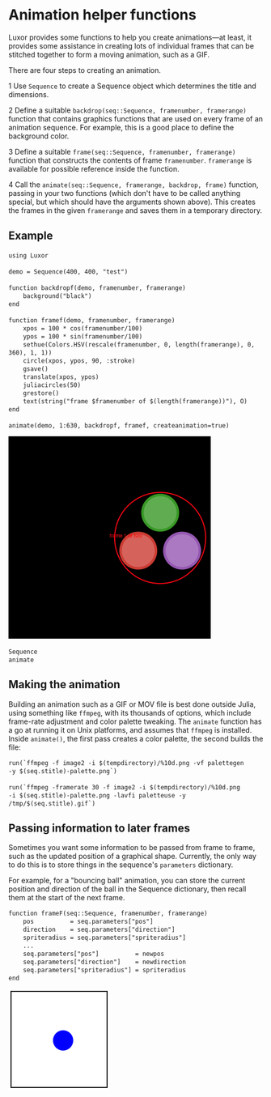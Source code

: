 # Animation helper functions

Luxor provides some functions to help you create animations—at least, it provides some assistance in creating lots of individual frames that can be stitched together to form a moving animation, such as a GIF.

There are four steps to creating an animation.

1 Use `Sequence` to create a Sequence object which determines the title and dimensions.

2 Define a suitable `backdrop(seq::Sequence, framenumber, framerange)` function that contains graphics functions that are used on every frame of an animation sequence. For example, this is a good place to define the background color.

3 Define a suitable `frame(seq::Sequence, framenumber, framerange)` function that constructs the contents of frame `framenumber`. `framerange` is available for possible reference inside the function.

4 Call the `animate(seq::Sequence, framerange, backdrop, frame)` function, passing in your two functions (which don't have to be called anything special, but which should have the arguments shown above). This creates the frames in the given `framerange` and saves them in a temporary directory.

## Example

    using Luxor

    demo = Sequence(400, 400, "test")

    function backdropf(demo, framenumber, framerange)
        background("black")
    end

    function framef(demo, framenumber, framerange)
        xpos = 100 * cos(framenumber/100)
        ypos = 100 * sin(framenumber/100)
        sethue(Colors.HSV(rescale(framenumber, 0, length(framerange), 0, 360), 1, 1))
        circle(xpos, ypos, 90, :stroke)
        gsave()
        translate(xpos, ypos)
        juliacircles(50)
        grestore()
        text(string("frame $framenumber of $(length(framerange))"), O)
    end

    animate(demo, 1:630, backdropf, framef, createanimation=true)

![animation example](figures/animation.gif)

```@docs
Sequence
animate
```

## Making the animation

Building an animation such as a GIF or MOV file is best done outside Julia, using something like `ffmpeg`, with its thousands of options, which include frame-rate adjustment and color palette tweaking. The `animate` function has a go at running it on Unix platforms, and assumes that `ffmpeg` is installed. Inside `animate()`, the first pass creates a color palette, the second builds the file:

    run(`ffmpeg -f image2 -i $(tempdirectory)/%10d.png -vf palettegen
    -y $(seq.stitle)-palette.png`)

    run(`ffmpeg -framerate 30 -f image2 -i $(tempdirectory)/%10d.png
    -i $(seq.stitle)-palette.png -lavfi paletteuse -y /tmp/$(seq.stitle).gif`)

## Passing information to later frames

Sometimes you want some information to be passed from frame to frame, such as the updated position of a graphical shape. Currently, the only way to do this is to store things in the sequence's `parameters` dictionary.

For example, for a "bouncing ball" animation, you can store the current position and direction of the ball in the Sequence dictionary, then recall them at the start of the next frame.

    function frameF(seq::Sequence, framenumber, framerange)
        pos          = seq.parameters["pos"]
        direction    = seq.parameters["direction"]
        spriteradius = seq.parameters["spriteradius"]
        ...
        seq.parameters["pos"]          = newpos
        seq.parameters["direction"]    = newdirection
        seq.parameters["spriteradius"] = spriteradius
    end

![bouncing ball](figures/bouncingball.gif)
